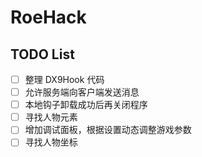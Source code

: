 # RoeHack
## TODO List
- [ ] 整理 DX9Hook 代码
- [ ] 允许服务端向客户端发送消息
- [ ] 本地钩子卸载成功后再关闭程序
- [ ] 寻找人物元素
- [ ] 增加调试面板，根据设置动态调整游戏参数
- [ ] 寻找人物坐标

